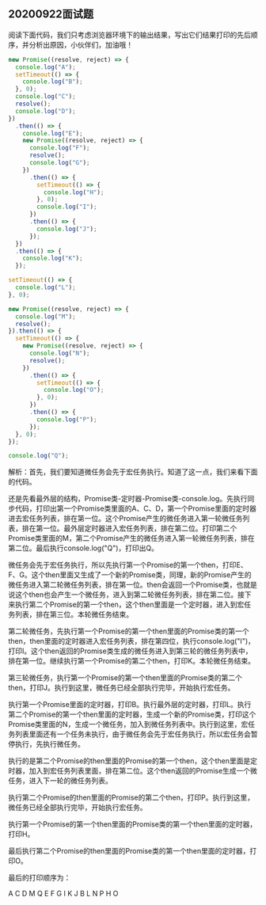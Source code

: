 **20200922面试题**
-------------

阅读下面代码，我们只考虑浏览器环境下的输出结果，写出它们结果打印的先后顺序，并分析出原因，小伙伴们，加油哦！

```js
new Promise((resolve, reject) => {
  console.log("A");
  setTimeout(() => {
    console.log("B");
  }, 0);
  console.log("C");
  resolve();
  console.log("D");
})
  .then(() => {
    console.log("E");
    new Promise((resolve, reject) => {
      console.log("F");
      resolve();
      console.log("G");
    })
      .then(() => {
        setTimeout(() => {
          console.log("H");
        }, 0);
        console.log("I");
      })
      .then(() => {
        console.log("J");
      });
  })
  .then(() => {
    console.log("K");
  });

setTimeout(() => {
  console.log("L");
}, 0);

new Promise((resolve, reject) => {
  console.log("M");
  resolve();
}).then(() => {
  setTimeout(() => {
    new Promise((resolve, reject) => {
      console.log("N");
      resolve();
    })
      .then(() => {
        setTimeout(() => {
          console.log("O");
        }, 0);
      })
      .then(() => {
        console.log("P");
      });
  }, 0);
});

console.log("Q");

```

解析：首先，我们要知道微任务会先于宏任务执行。知道了这一点，我们来看下面的代码。

还是先看最外层的结构，Promise类-定时器-Promise类-console.log。先执行同步代码，打印出第一个Promise类里面的A、C、D，第一个Promise里面的定时器进去宏任务列表，排在第一位。这个Promise产生的微任务进入第一轮微任务列表，排在第一位。最外层定时器进入宏任务列表，排在第二位。打印第二个Promise类里面的M，第二个Promise产生的微任务进入第一轮微任务列表，排在第二位。最后执行console.log("Q")，打印出Q。

微任务会先于宏任务执行，所以先执行第一个Promise的第一个then，打印E、F、G。这个then里面又生成了一个新的Promise类，同理，新的Promise产生的微任务进入第二轮微任务列表，排在第一位。then会返回一个Promise类，也就是说这个then也会产生一个微任务，进入到第二轮微任务列表，排在第二位。接下来执行第二个Promise的第一个then，这个then里面是一个定时器，进入到宏任务列表，排在第三位。本轮微任务结束。

第二轮微任务，先执行第一个Promise的第一个then里面的Promise类的第一个then，then里面的定时器进入宏任务列表，排在第四位，执行console.log("I")，打印I。这个then返回的Promise类生成的微任务进入到第三轮的微任务列表中，排在第一位。继续执行第一个Promise的第二个then，打印K。本轮微任务结束。

第三轮微任务，执行第一个Promise的第一个then里面的Promise类的第二个then，打印J。执行到这里，微任务已经全部执行完毕，开始执行宏任务。

执行第一个Promise里面的定时器，打印B。执行最外层的定时器，打印L。执行第二个Promise的第一个then里面的定时器，生成一个新的Promise类，打印这个Promise类里面的N，生成一个微任务，加入到微任务列表中。执行到这里，宏任务列表里面还有一个任务未执行，由于微任务会先于宏任务执行，所以宏任务会暂停执行，先执行微任务。

执行的是第二个Promise的then里面的Promise的第一个then，这个then里面是定时器，加入到宏任务列表里面，排在第二位。这个then返回的Promise生成一个微任务，进入下一轮的微任务列表。

执行第二个Promise的then里面的Promise的第二个then，打印P。执行到这里，微任务已经全部执行完毕，开始执行宏任务。

执行第一个Promise的第一个then里面的Promise类的第一个then里面的定时器，打印H。

最后执行第二个Promise的then里面的Promise类的第一个then里面的定时器，打印O。

最后的打印顺序为：

A
C
D
M
Q
E
F
G
I
K
J
B
L
N
P
H
O